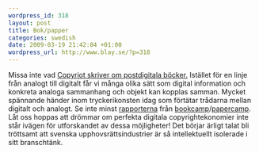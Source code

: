 ```yaml
--- 
wordpress_id: 318 
layout: post
title: Bok/papper 
categories: swedish 
date: 2009-03-19 21:42:04 +01:00 
wordpress_url: http://www.blay.se/?p=318 
---
```


Missa inte vad [Copyriot skriver om postdigitala böcker.](http://copyriot.se/2009/03/19/boken-i-det-postdigitala/) Istället för en linje från analogt till digitalt får vi många olika sätt som digital information och konkreta analoga sammanhang och objekt kan kopplas samman. Mycket spännande händer inom tryckerikonsten idag som förtätar trådarna mellan digitalt och analogt. Se inte minst [rapporterna](http://russelldavies.typepad.com/planning/2009/01/meet-the-new-schtick.html) från [bookcamp](http://bookcamp.pbwiki.com/)/[papercamp](http://mymarkup.se/2009/01/utskriftsvardigt.html). Låt oss hoppas att drömmar om perfekta digitala copyrightekonomier inte står ivägen för utforskandet av dessa möjligheter! Det börjar ärligt talat bli tröttsamt att svenska upphovsrättsindustrier är så intellektuellt isolerade i sitt branschtänk. 